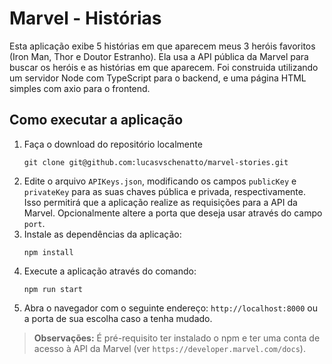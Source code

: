 # Marvel - Histórias

Esta aplicação exibe 5 histórias em que aparecem meus 3 heróis favoritos (Iron Man, Thor e Doutor Estranho).
Ela usa a API pública da Marvel para buscar os heróis e as histórias em que aparecem.
Foi construida utilizando um servidor Node com TypeScript para o backend, e uma página HTML simples com axio para o frontend.

## Como executar a aplicação

1. Faça o download do repositório localmente
   ```shell
   git clone git@github.com:lucasvschenatto/marvel-stories.git
   ```
2. Edite o arquivo `APIKeys.json`, modificando os campos `publicKey` e `privateKey` para as suas chaves pública e privada, respectivamente. Isso permitirá que a aplicação realize as requisições para a API da Marvel.
Opcionalmente altere a porta que deseja usar através do campo `port`.
3. Instale as dependências da aplicação:
   ```shell
   npm install
   ```
4. Execute a aplicação através do comando:
    ```shell
    npm run start
    ```
6. Abra o navegador com o seguinte endereço: `http://localhost:8000` ou a porta de sua escolha caso a tenha mudado.

> **Observações:**
> É pré-requisito ter instalado o npm e ter uma conta de acesso à API da Marvel (ver `https://developer.marvel.com/docs`).